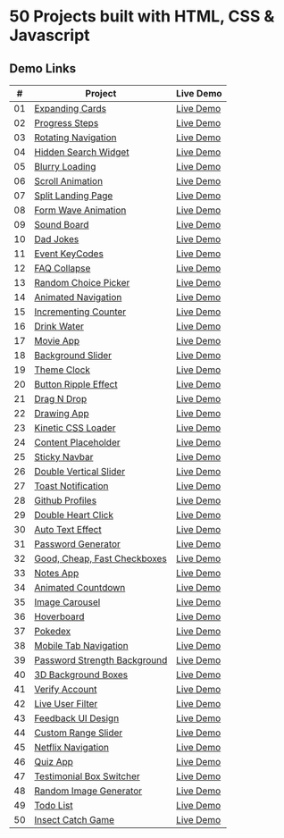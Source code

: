 # 50 Projects built with HTML, CSS & Javascript

## Demo Links

| #   | Project                                                                                                                          | Live Demo                                                                                                   |
| --- | -------------------------------------------------------------------------------------------------------------------------------- | ----------------------------------------------------------------------------------------------------------- |
| 01  | [Expanding Cards](https://github.com/aykutulis/50-projects-html-css-js/tree/master/01-expanding-cards)                           | [Live Demo](https://aykutulis.github.io/50-projects-html-css-js/01-expanding-cards/index.html)              |
| 02  | [Progress Steps](https://github.com/aykutulis/50-projects-html-css-js/tree/master/02-progress-steps)                             | [Live Demo](https://aykutulis.github.io/50-projects-html-css-js/02-progress-steps/index.html)               |
| 03  | [Rotating Navigation](https://github.com/aykutulis/50-projects-html-css-js/tree/master/03-rotating-navigation)                   | [Live Demo](https://aykutulis.github.io/50-projects-html-css-js/03-rotating-navigation/index.html)          |
| 04  | [Hidden Search Widget](https://github.com/aykutulis/50-projects-html-css-js/tree/master/04-hidden-search-widget)                 | [Live Demo](https://aykutulis.github.io/50-projects-html-css-js/04-hidden-search-widget/index.html)         |
| 05  | [Blurry Loading](https://github.com/aykutulis/50-projects-html-css-js/tree/master/05-blurry-loading)                             | [Live Demo](https://aykutulis.github.io/50-projects-html-css-js/05-blurry-loading/index.html)               |
| 06  | [Scroll Animation](https://github.com/aykutulis/50-projects-html-css-js/tree/master/06-scroll-animation)                         | [Live Demo](https://aykutulis.github.io/50-projects-html-css-js/06-scroll-animation/index.html)             |
| 07  | [Split Landing Page](https://github.com/aykutulis/50-projects-html-css-js/tree/master/07-split-landing-page)                     | [Live Demo](https://aykutulis.github.io/50-projects-html-css-js/07-split-landing-page/index.html)           |
| 08  | [Form Wave Animation](https://github.com/aykutulis/50-projects-html-css-js/tree/master/08-form-wave-animation)                   | [Live Demo](https://aykutulis.github.io/50-projects-html-css-js/08-form-wave-animation/index.html)          |
| 09  | [Sound Board](https://github.com/aykutulis/50-projects-html-css-js/tree/master/09-sound-board)                                   | [Live Demo](https://aykutulis.github.io/50-projects-html-css-js/09-sound-board/index.html)                  |
| 10  | [Dad Jokes](https://github.com/aykutulis/50-projects-html-css-js/tree/master/10-dad-jokes)                                       | [Live Demo](https://aykutulis.github.io/50-projects-html-css-js/10-dad-jokes/index.html)                    |
| 11  | [Event KeyCodes](https://github.com/aykutulis/50-projects-html-css-js/tree/master/11-event-key-codes)                            | [Live Demo](https://aykutulis.github.io/50-projects-html-css-js/11-event-key-codes/index.html)              |
| 12  | [FAQ Collapse](https://github.com/aykutulis/50-projects-html-css-js/tree/master/12-faq-collapse)                                 | [Live Demo](https://aykutulis.github.io/50-projects-html-css-js/12-faq-collapse/index.html)                 |
| 13  | [Random Choice Picker](https://github.com/aykutulis/50-projects-html-css-js/tree/master/13-random-choice-picker)                 | [Live Demo](https://aykutulis.github.io/50-projects-html-css-js/13-random-choice-picker/index.html)         |
| 14  | [Animated Navigation](https://github.com/aykutulis/50-projects-html-css-js/tree/master/14-animated-navigation)                   | [Live Demo](https://aykutulis.github.io/50-projects-html-css-js/14-animated-navigation/index.html)          |
| 15  | [Incrementing Counter](https://github.com/aykutulis/50-projects-html-css-js/tree/master/15-incrementing-counter)                 | [Live Demo](https://aykutulis.github.io/50-projects-html-css-js/15-incrementing-counter/index.html)         |
| 16  | [Drink Water](https://github.com/aykutulis/50-projects-html-css-js/tree/master/16-drink-water)                                   | [Live Demo](https://aykutulis.github.io/50-projects-html-css-js/16-drink-water/index.html)                  |
| 17  | [Movie App](https://github.com/aykutulis/50-projects-html-css-js/tree/master/17-movie-app)                                       | [Live Demo](https://aykutulis.github.io/50-projects-html-css-js/17-movie-app/index.html)                    |
| 18  | [Background Slider](https://github.com/aykutulis/50-projects-html-css-js/tree/master/18-background-slider)                       | [Live Demo](https://aykutulis.github.io/50-projects-html-css-js/18-background-slider/index.html)            |
| 19  | [Theme Clock](https://github.com/aykutulis/50-projects-html-css-js/tree/master/19-theme-clock)                                   | [Live Demo](https://aykutulis.github.io/50-projects-html-css-js/19-theme-clock/index.html)                  |
| 20  | [Button Ripple Effect](https://github.com/aykutulis/50-projects-html-css-js/tree/master/20-button-ripple-effect)                 | [Live Demo](https://aykutulis.github.io/50-projects-html-css-js/20-button-ripple-effect/index.html)         |
| 21  | [Drag N Drop](https://github.com/aykutulis/50-projects-html-css-js/tree/master/21-drag-n-drop)                                   | [Live Demo](https://aykutulis.github.io/50-projects-html-css-js/21-drag-n-drop/index.html)                  |
| 22  | [Drawing App](https://github.com/aykutulis/50-projects-html-css-js/tree/master/22-drawing-app)                                   | [Live Demo](https://aykutulis.github.io/50-projects-html-css-js/22-drawing-app/index.html)                  |
| 23  | [Kinetic CSS Loader](https://github.com/aykutulis/50-projects-html-css-js/tree/master/23-kinetic-css-loader)                     | [Live Demo](https://aykutulis.github.io/50-projects-html-css-js/23-kinetic-css-loader/index.html)           |
| 24  | [Content Placeholder](https://github.com/aykutulis/50-projects-html-css-js/tree/master/24-content-placeholder)                   | [Live Demo](https://aykutulis.github.io/50-projects-html-css-js/24-content-placeholder/index.html)          |
| 25  | [Sticky Navbar](https://github.com/aykutulis/50-projects-html-css-js/tree/master/25-sticky-navbar)                               | [Live Demo](https://aykutulis.github.io/50-projects-html-css-js/25-sticky-navbar/index.html)                |
| 26  | [Double Vertical Slider](https://github.com/aykutulis/50-projects-html-css-js/tree/master/26-double-vertical-slider)             | [Live Demo](https://aykutulis.github.io/50-projects-html-css-js/26-double-vertical-slider/index.html)       |
| 27  | [Toast Notification](https://github.com/aykutulis/50-projects-html-css-js/tree/master/27-toast-notification)                     | [Live Demo](https://aykutulis.github.io/50-projects-html-css-js/27-toast-notification/index.html)           |
| 28  | [Github Profiles](https://github.com/aykutulis/50-projects-html-css-js/tree/master/28-github-profiles)                           | [Live Demo](https://aykutulis.github.io/50-projects-html-css-js/28-github-profiles/index.html)              |
| 29  | [Double Heart Click](https://github.com/aykutulis/50-projects-html-css-js/tree/master/29-double-heart-click)                     | [Live Demo](https://aykutulis.github.io/50-projects-html-css-js/29-double-heart-click/index.html)           |
| 30  | [Auto Text Effect](https://github.com/aykutulis/50-projects-html-css-js/tree/master/30-auto-text-effect)                         | [Live Demo](https://aykutulis.github.io/50-projects-html-css-js/30-auto-text-effect/index.html)             |
| 31  | [Password Generator](https://github.com/aykutulis/50-projects-html-css-js/tree/master/31-password-generator)                     | [Live Demo](https://aykutulis.github.io/50-projects-html-css-js/31-password-generator/index.html)           |
| 32  | [Good, Cheap, Fast Checkboxes](https://github.com/aykutulis/50-projects-html-css-js/tree/master/32-good-cheap-fast-checkboxes)   | [Live Demo](https://aykutulis.github.io/50-projects-html-css-js/32-good-cheap-fast-checkboxes/index.html)   |
| 33  | [Notes App](https://github.com/aykutulis/50-projects-html-css-js/tree/master/33-notes-app)                                       | [Live Demo](https://aykutulis.github.io/50-projects-html-css-js/33-notes-app/index.html)                    |
| 34  | [Animated Countdown](https://github.com/aykutulis/50-projects-html-css-js/tree/master/34-animated-countdown)                     | [Live Demo](https://aykutulis.github.io/50-projects-html-css-js/34-animated-countdown/index.html)           |
| 35  | [Image Carousel](https://github.com/aykutulis/50-projects-html-css-js/tree/master/35-image-carousel)                             | [Live Demo](https://aykutulis.github.io/50-projects-html-css-js/35-image-carousel/index.html)               |
| 36  | [Hoverboard](https://github.com/aykutulis/50-projects-html-css-js/tree/master/36-hoverboard)                                     | [Live Demo](https://aykutulis.github.io/50-projects-html-css-js/36-hoverboard/index.html)                   |
| 37  | [Pokedex](https://github.com/aykutulis/50-projects-html-css-js/tree/master/37-pokedex)                                           | [Live Demo](https://aykutulis.github.io/50-projects-html-css-js/37-pokedex/index.html)                      |
| 38  | [Mobile Tab Navigation](https://github.com/aykutulis/50-projects-html-css-js/tree/master/38-mobile-tab-navigation)               | [Live Demo](https://aykutulis.github.io/50-projects-html-css-js/38-mobile-tab-navigation/index.html)        |
| 39  | [Password Strength Background](https://github.com/aykutulis/50-projects-html-css-js/tree/master/39-password-strength-background) | [Live Demo](https://aykutulis.github.io/50-projects-html-css-js/39-password-strength-background/index.html) |
| 40  | [3D Background Boxes](https://github.com/aykutulis/50-projects-html-css-js/tree/master/40-3d-background-boxes)                   | [Live Demo](https://aykutulis.github.io/50-projects-html-css-js/40-3d-background-boxes/index.html)          |
| 41  | [Verify Account](https://github.com/aykutulis/50-projects-html-css-js/tree/master/41-verify-account-ui)                          | [Live Demo](https://aykutulis.github.io/50-projects-html-css-js/41-verify-account-ui/index.html)            |
| 42  | [Live User Filter](https://github.com/aykutulis/50-projects-html-css-js/tree/master/42-live-user-filter)                         | [Live Demo](https://aykutulis.github.io/50-projects-html-css-js/42-live-user-filter/index.html)             |
| 43  | [Feedback UI Design](https://github.com/aykutulis/50-projects-html-css-js/tree/master/43-feedback-ui-design)                     | [Live Demo](https://aykutulis.github.io/50-projects-html-css-js/43-feedback-ui-design/index.html)           |
| 44  | [Custom Range Slider](https://github.com/aykutulis/50-projects-html-css-js/tree/master/44-custom-range-slider)                   | [Live Demo](https://aykutulis.github.io/50-projects-html-css-js/44-custom-range-slider/index.html)          |
| 45  | [Netflix Navigation](https://github.com/aykutulis/50-projects-html-css-js/tree/master/45-netflix-navigation)                     | [Live Demo](https://aykutulis.github.io/50-projects-html-css-js/45-netflix-navigation/index.html)           |
| 46  | [Quiz App](https://github.com/aykutulis/50-projects-html-css-js/tree/master/46-quiz-app)                                         | [Live Demo](https://aykutulis.github.io/50-projects-html-css-js/46-quiz-app/index.html)                     |
| 47  | [Testimonial Box Switcher](https://github.com/aykutulis/50-projects-html-css-js/tree/master/47-testimonial-box-switcher)         | [Live Demo](https://aykutulis.github.io/50-projects-html-css-js/47-testimonial-box-switcher/index.html)     |
| 48  | [Random Image Generator](https://github.com/aykutulis/50-projects-html-css-js/tree/master/48-random-image-generator)             | [Live Demo](https://aykutulis.github.io/50-projects-html-css-js/48-random-image-generator/index.html)       |
| 49  | [Todo List](https://github.com/aykutulis/50-projects-html-css-js/tree/master/49-todo-list)                                       | [Live Demo](https://aykutulis.github.io/50-projects-html-css-js/49-todo-list/index.html)                    |
| 50  | [Insect Catch Game](https://github.com/aykutulis/50-projects-html-css-js/tree/master/50-insect-catch-game)                       | [Live Demo](https://aykutulis.github.io/50-projects-html-css-js/50-insect-catch-game/index.html)            |
